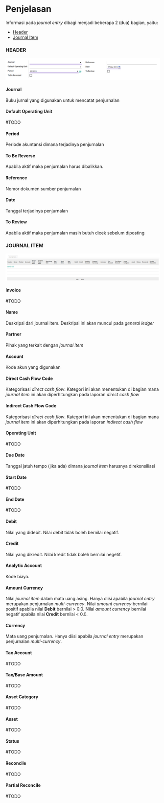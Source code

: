 # Penjelasan

Informasi pada *journal entry* dibagi menjadi beberapa 2 (dua) bagian, yaitu:

* [Header](#bagian-header)
* [Journal Item](#bagian-detail)

### <a name="bagian-header">HEADER</a>

![](../../img/journal-entry/penjelasan-header.png)

#### <a name="field-journal">Journal</a>

Buku jurnal yang digunakan untuk mencatat penjurnalan

#### <a name="field-ou">Default Operating Unit</a>

#TODO

#### <a name="field-period">Period</a>

Periode akuntansi dimana terjadinya penjurnalan

#### <a name="field-2breverse">To Be Reverse</a>

Apabila aktif maka penjurnalan harus dibalikkan.

#### <a name="field-reference">Reference</a>

Nomor dokumen sumber penjurnalan

#### <a name="field-date">Date</a>

Tanggal terjadinya penjurnalan

#### <a name="field-2review">To Review</a>

Apabila aktif maka penjurnalan masih butuh dicek sebelum diposting

### <a name="bagian-detail">JOURNAL ITEM</a>

![](../../img/journal-entry/penjelasan-detail.png)

#### <a name="field-invoice">Invoice</a>

#TODO

#### <a name="field-name">Name</a>

Deskripsi dari journal item. Deskripsi ini akan muncul pada *general ledger*

#### <a name="field-partner">Partner</a>

Pihak yang terkait dengan *journal item*

#### <a name="field-account">Account</a>

Kode akun yang digunakan

#### <a name="field-direct">Direct Cash Flow Code</a>

Kategorisasi *direct cash flow*. Kategori ini akan menentukan di bagian mana *journal item* ini akan diperhitungkan pada laporan *direct cash flow*

#### <a name="field-indirect">Indirect Cash Flow Code</a>

Kategorisasi *direct cash flow*. Kategori ini akan menentukan di bagian mana *journal item* ini akan diperhitungkan pada laporan *indirect cash flow*

#### <a name="field-ou">Operating Unit</a>

#TODO

#### <a name="field-due-date">Due Date</a>

Tanggal jatuh tempo (jika ada) dimana *journal item* harusnya direkonsiliasi

#### <a name="field-start-date">Start Date</a>

#TODO

#### <a name="field-end-date">End Date</a>

#TODO

#### <a name="field-debit">Debit</a>

Nilai yang didebit. Nilai debit tidak boleh bernilai negatif.

#### <a name="field-credit">Credit</a>

Nilai yang dikredit. Nilai kredit tidak boleh bernilai negetif.

#### <a name="field-aa">Analytic Account</a>

Kode biaya.

#### <a name="field-amount-currency">Amount Currency</a>

Nilai *journal item* dalam mata uang asing. Hanya diisi apabila *journal entry* merupakan penjurnalan *multi-currency*. Nilai *amount currency* bernilai positif apabila nilai **Debit** bernilai > 0.0. Nilai *amount currency* bernilai negatif apabila nilai **Credit** bernilai < 0.0.

#### <a name="field-currency">Currency</a>

Mata uang penjurnalan. Hanya diisi apabila *journal entry* merupakan penjurnalan *multi-currency*.

#### <a name="field-tax-account">Tax Account</a>

#TODO

#### <a name="field-tax-amount">Tax/Base Amount</a>

#TODO

#### <a name="field-asset-category">Asset Category</a>

#TODO

#### <a name="field-asset">Asset</a>

#TODO

#### <a name="field-status">Status</a>

#TODO

#### <a name="field-reconcile">Reconcile</a>

#TODO

#### <a name="field-partial-reconcile">Partial Reconcile</a>

#TODO
